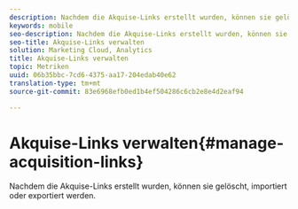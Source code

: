 ```yaml
---
description: Nachdem die Akquise-Links erstellt wurden, können sie gelöscht, importiert oder exportiert werden.
keywords: mobile
seo-description: Nachdem die Akquise-Links erstellt wurden, können sie gelöscht, importiert oder exportiert werden.
seo-title: Akquise-Links verwalten
solution: Marketing Cloud, Analytics
title: Akquise-Links verwalten
topic: Metriken
uuid: 06b35bbc-7cd6-4375-aa17-204edab40e62
translation-type: tm+mt
source-git-commit: 83e6968efb0ed1b4ef504286c6cb2e8e4d2eaf94

---
```



# Akquise-Links verwalten{#manage-acquisition-links}

Nachdem die Akquise-Links erstellt wurden, können sie gelöscht, importiert oder exportiert werden.

